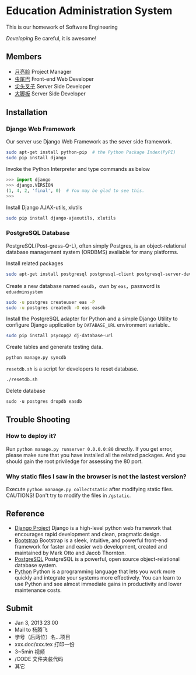 # Education Administration System
This is our homework of Software Engineering

*Developing* Be careful, it is awesome!

## Members
* [月亮脸](https://github.com/iphkwan) Project Manager
* [虫尾巴](https://github.com/19thhell) Front-end Web Developer
* [尖头叉子](https://github.com/zonyitoo) Server Side Developer
* [大脚板](https://github.com/sheepke) Server Side Developer

## Installation
### Django Web Framework

Our server use Django Web Framework as the sever side framework.

```bash
sudo apt-get install python-pip  # the Python Package Index(PyPI)
sudo pip install django
```

Invoke the Python Interpreter and type commands as below
```python
>>> import django
>>> django.VERSION
(1, 4, 2, 'final', 0)  # You may be glad to see this.
>>>
```

Install Django AJAX-utils, xlutils
```bash
sudo pip install django-ajaxutils, xlutils
```

### PostgreSQL Database

PostgreSQL(Post-gress-Q-L), often simply Postgres, is an object-relational database management system (ORDBMS) avaliable for many platforms.

Install related packages

```bash
sudo apt-get install postgresql postgresql-client postgresql-server-dev-all # Postgresql server and client
```

Create a new database named `easdb`，own by `eas`，password is `eduadminsystem`

```bash
sudo -u postgres createuser eas -P
sudo -u postgres createdb -O eas easdb
```

Install the PostgreSQL adapter for Python and a simple Django Utility to configure Django application by `DATABASE_URL` environment variable..

```bash
sudo pip install psycopg2 dj-database-url
```

Create tables and generate testing data.

```bash
python manage.py syncdb
```

`resetdb.sh` is a script for developers to reset database.
```bash
./resetdb.sh
```

Delete database

```
sudo -u postgres dropdb easdb
```

## Trouble Shooting
### How to deploy it?

Run `python manage.py runserver 0.0.0.0:80` directly. If you get error, please make sure that you have installed all the related packages. And you should gain the root priviledge for assessing the 80 port.

### Why static files I saw in the browser is not the lastest version?

Execute `python manange.py collectstatic` after modifying static files. CAUTIONS! Don't try to modify the files in `/gstatic`.

## Reference
* [Django Project](https://www.djangoproject.com/) Django is a high-level python web framework that encourages rapid development and clean, pragmatic design.
* [Bootstrap](https://github.com/twitter/bootstrap) Bootstrap is a sleek, intuitive, and powerful front-end framework for faster and easier web development, created and maintained by Mark Otto and Jacob Thornton.
* [PostgreSQL](http://www.postgresql.org/) PostgreSQL is a powerful, open source object-relational database system.
* [Python](http://www.python.org/) Python is a programming language that lets you work more quickly and integrate your systems more effectively. You can learn to use Python and see almost immediate gains in productivity and lower maintenance costs.

## Submit
* Jan 3, 2013 23:00
* Mail to 杨腾飞
* 学号（后两位）名...项目
* xxx.doc/xxx.tex  打印一份
* 3~5min 视频
* /CODE 文件夹装代码
* 其它
